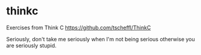 # thinkc
Exercises from Think C https://github.com/tscheffl/ThinkC

Seriously, don't take me seriously when I'm not being serious otherwise you are seriously stupid.
